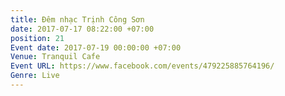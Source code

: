 ```yaml
---
title: Đêm nhạc Trịnh Công Sơn
date: 2017-07-17 08:22:00 +07:00
position: 21
Event date: 2017-07-19 00:00:00 +07:00
Venue: Tranquil Cafe
Event URL: https://www.facebook.com/events/479225885764196/
Genre: Live
---
```


